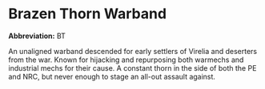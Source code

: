 # Brazen Thorn Warband

**Abbreviation:** BT

An unaligned warband descended for early settlers of Virelia and deserters from the war. Known for hijacking and repurposing both warmechs and industrial mechs for their cause. A constant thorn in the side of both the PE and NRC, but never enough to stage an all-out assault against.
